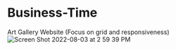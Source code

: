 # Business-Time
Art Gallery Website (Focus on grid and responsiveness)
![Screen Shot 2022-08-03 at 2 59 39 PM](https://user-images.githubusercontent.com/27170951/182688753-56f43fce-d761-42bc-869c-df36316bc6f0.png)
